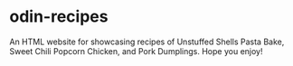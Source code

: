 # odin-recipes

An HTML website for showcasing recipes of Unstuffed Shells Pasta Bake, Sweet Chili Popcorn Chicken, and Pork Dumplings.
Hope you enjoy!